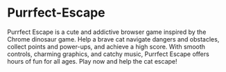 # Purrfect-Escape
Purrfect Escape is a cute and addictive browser game inspired by the Chrome dinosaur game. Help a brave cat navigate dangers and obstacles, collect points and power-ups, and achieve a high score. With smooth controls, charming graphics, and catchy music, Purrfect Escape offers hours of fun for all ages. Play now and help the cat escape!
